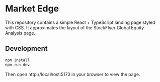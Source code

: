 # Market Edge

This repository contains a simple React + TypeScript landing page styled with CSS. It approximates the layout of the StockFlyer Global Equity Analysis page.

## Development

```bash
npm install
npm run dev
```

Then open http://localhost:5173 in your browser to view the page.
